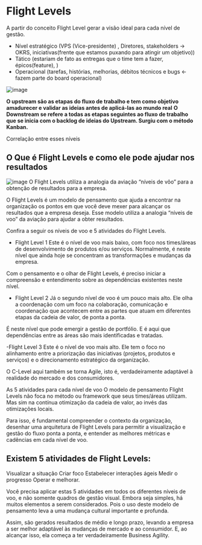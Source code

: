 # Flight Levels

A partir do conceito Flight Level gerar a visão ideal para cada nível de gestão.

- Nível estratégico (VPS (Vice-presidente) , Diretores, stakeholders -> OKRS, iniciativas(frente que estamos puxando para atingir um objetivo))
- Tático (estariam de fato as entregas que o time tem a fazer, épicos(feature), )
- Operacional (tarefas, histórias, melhorias, débitos técnicos e bugs <- fazem parte do board operacional) 


![image](https://user-images.githubusercontent.com/52088444/230352014-a2a4d54d-4c87-408c-aa13-d501ae492383.png)




**O upstream são as etapas do fluxo de trabalho e tem como objetivo amadurecer e validar as ideias antes de aplicá-las ao mundo real**
**O Downstream se refere a todas as etapas seguintes ao fluxo de trabalho que se inicia com o backlog de ideias do Upstream. Surgiu com o método Kanban.**

Correlação entre esses níveis

## O Que é Flight Levels e como ele pode ajudar nos resultados

![image](https://user-images.githubusercontent.com/52088444/230056505-393ec964-ae15-48d1-a7f6-1b2e6297387b.png)
O Flight Levels utiliza a analogia da aviação “níveis de vôo” para a obtenção de resultados para a empresa.

O Flight Levels é um modelo de pensamento que ajuda a encontrar na organização os pontos em que você deve mexer para 
alcançar os resultados que a empresa deseja. Esse modelo utiliza a analogia “níveis de voo” da aviação para ajudar a obter resultados.

Confira a seguir os níveis de voo e 5 atividades do Flight Levels.

- Flight Level 1
Este é o nível de voo mais baixo, com foco nos times/áreas de desenvolvimento de produtos e/ou serviços. Normalmente, é neste nível que ainda hoje se concentram as transformações e mudanças da empresa.

Com o pensamento e o olhar de Flight Levels, é preciso iniciar a compreensão e entendimento sobre as dependências existentes neste nível.

- Flight Level 2
Já o segundo nível de voo é um pouco mais alto. Ele olha a coordenação com um foco na colaboração, comunicação e coordenação que acontecem entre as partes que atuam em diferentes etapas da cadeia de valor, de ponta a ponta.

É neste nível que pode emergir a gestão de portfólio. E é aqui que dependências entre as áreas são mais identificadas e tratadas.

-Flight Level 3
Este é o nível de voo mais alto. Ele tem o foco no alinhamento entre a priorização das iniciativas (projetos, produtos e serviços) e o direcionamento estratégico da organização.

O C-Level aqui também se torna Agile, isto é, verdadeiramente adaptável à realidade do mercado e dos consumidores.

As 5 atividades para cada nível de voo
O modelo de pensamento Flight Levels não foca no método ou framework que seus times/áreas utilizam. Mas sim na contínua otimização da cadeia de valor, ao invés das otimizações locais.

Para isso, é fundamental compreender o contexto da organização, desenhar uma arquitetura de Flight Levels para permitir a visualização e gestão do fluxo ponta a ponta, e entender as melhores métricas e cadências em cada nível de voo.

## Existem 5 atividades de Flight Levels:

Visualizar a situação
Criar foco
Estabelecer interações ágeis
Medir o progresso
Operar e melhorar.

Você precisa aplicar estas 5 atividades em todos os diferentes níveis de voo, e não somente quadros de gestão visual. Embora seja simples, há muitos elementos a serem considerados. Pois o uso deste modelo de pensamento leva a uma mudança cultural importante e profunda.

Assim, são gerados resultados de médio e longo prazo, levando a empresa a ser melhor adaptável às mudanças de mercado e ao consumidor. E,  ao alcançar isso, ela começa a ter verdadeiramente Business Agility.

